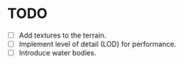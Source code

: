 # TODO

- [ ] Add textures to the terrain.
- [ ] Implement level of detail (LOD) for performance.
- [ ] Introduce water bodies.